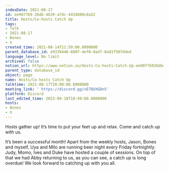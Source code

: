 ```yaml
---
indexDate: 2021-08-17
id: ee9077b9-26db-4639-a7dc-4434880c8a52
title: Hosts/Co-hosts Catch Up
tags:
- Talk
- 2021-08-17
- Bones
- π
created_time: 2021-08-14T11:59:00.0000000
parent_database_id: e9339446-880f-4ef0-8ad7-8ad1f507dded
language_level: No limit
archived: false
notion_url: https://www.notion.so/Hosts-Co-hosts-Catch-Up-ee9077b926db4639a7dc4434880c8a52
parent_type: database_id
object: page
name: Hosts/Co-hosts Catch Up
talktime: 2021-08-17T20:00:00.0000000
meeting_link: ' https://discord.gg/vE7QUXGDnS'
platform: Discord
last_edited_time: 2023-09-18T10:49:00.0000000
hosts:
- Bones
- π
---
```









Hosts gather up! It’s time to put your feet up and relax. Come and catch up with us.

It’s been a successful month! Apart from the weekly hosts, Jason, Bones and myself, Uya and Milo are running beer night every Friday fortnightly. Judy, Momo, Ives and Duke have hosted a couple of sessions. On top of that we had Abby returning to us, as you can see, a catch up is long overdue! We look forward to catching up with you all.

















